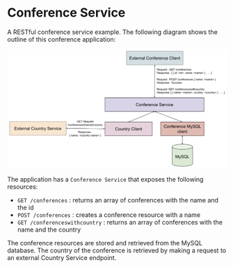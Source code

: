 # Conference Service

A RESTful conference service example. The following diagram shows the outline of this conference application:

![Conference Service](.resources/conference-service.png)

The application has a `Conference Service` that exposes the following resources:

- `GET /conferences` : returns an array of conferences with the name and the id
- `POST /conferences` : creates a conference resource with a name
- `GET /conferenceswithcountry` : returns an array of conferences with the name and the country

The conference resources are stored and retrieved from the MySQL database. The country of the conference is retrieved by making a request to an external Country Service endpoint.
